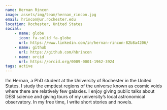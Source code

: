 ```yaml
---
name: Hernan Rincon
image: assets/img/team/hernan_rincon.jpg
email: hrincon@ur.rochester.edu
location: Rochester, United States
social:
    - name: globe
      icon: fa-solid fa-globe
      url: https://www.linkedin.com/in/hernan-rincon-82b8a4206/
    - name: github
      url: https://github.com/hbrincon
    - name: orcid
      url: https://orcid.org/0009-0001-1962-3924
tags: active
---
```

I’m Hernan, a PhD student at the University of Rochester in the United States. I study the emptiest regions of the universe known as cosmic voids where there are relatively few galaxies. I enjoy giving public talks about DESI science and giving tours of my university’s local astronomical observatory. In my free time, I write short stories and novels.

